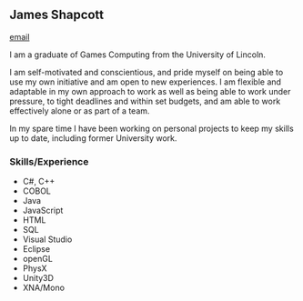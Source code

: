 ## James Shapcott

[email](shapcott.james@outlook.com)

I am a graduate of Games Computing from the University of Lincoln.

I am self-motivated and conscientious, and pride myself on being able to use my own initiative and am open to new experiences. I am flexible and adaptable in my own approach to work as well as being able to work under pressure, to tight deadlines and within set budgets, and am able to work effectively alone or as part of a team.

In my spare time I have been working on personal projects to keep my skills up to date, including former University work.

### Skills/Experience
- C#, C++
- COBOL
- Java
- JavaScript
- HTML
- SQL
- Visual Studio
- Eclipse
- openGL
- PhysX
- Unity3D
- XNA/Mono
